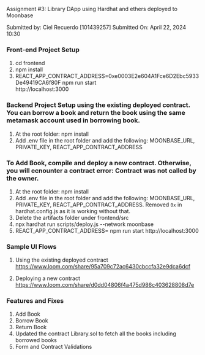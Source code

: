 Assignment #3: Library DApp using Hardhat and ethers deployed to Moonbase

Submitted by: Ciel Recuerdo [101439257]
Submitted On: April 22, 2024 10:30

### Front-end Project Setup
1. cd frontend
2. npm install
3. REACT_APP_CONTRACT_ADDRESS=0xe0003E2e604A1Fce6D2Ebc5933De49419CA6f80F npm run start    
http://localhost:3000

### Backend Project Setup using the existing deployed contract. You can borrow a book and return the book using the same metamask account used in borrowing book.
1. At the root folder: npm install
2. Add .env file in the root folder and add the following:  MOONBASE_URL, PRIVATE_KEY, REACT_APP_CONTRACT_ADDRESS

### To Add Book, compile and deploy a new contract. Otherwise, you will ecnounter a contract error: Contract was not called by the owner.
1. At the root folder: npm install
2. Add .env file in the root folder and add the following:  MOONBASE_URL, PRIVATE_KEY, REACT_APP_CONTRACT_ADDRESS. Removed `0x` in hardhat.config.js as it is working without that.
3. Delete the artifacts folder under frontend/src
4. npx hardhat run scripts/deploy.js --network moonbase
5. REACT_APP_CONTRACT_ADDRESS=<INSERT DEPLOYED CONTRACT ADDRESS> npm run start
http://localhost:3000

### Sample UI Flows
1. Using the existing deployed contract
https://www.loom.com/share/95a709c72ac6430cbccfa32e9dca6dcf

2. Deploying a new contract
https://www.loom.com/share/d0dd04806f4a475d986c403628808d7e

### Features and Fixes
1. Add Book
2. Borrow Book
3. Return Book
4. Updated the contract Library.sol to fetch all the books including borrowed books
5. Form and Contract Validations
